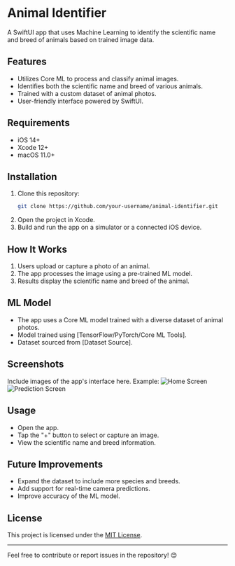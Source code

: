 # Animal Identifier

A SwiftUI app that uses Machine Learning to identify the scientific name and breed of animals based on trained image data.

## Features
- Utilizes Core ML to process and classify animal images.
- Identifies both the scientific name and breed of various animals.
- Trained with a custom dataset of animal photos.
- User-friendly interface powered by SwiftUI.

## Requirements
- iOS 14+  
- Xcode 12+  
- macOS 11.0+  

## Installation
1. Clone this repository:
   ```bash
   git clone https://github.com/your-username/animal-identifier.git
   ```
2. Open the project in Xcode.
3. Build and run the app on a simulator or a connected iOS device.

## How It Works
1. Users upload or capture a photo of an animal.
2. The app processes the image using a pre-trained ML model.
3. Results display the scientific name and breed of the animal.

## ML Model
- The app uses a Core ML model trained with a diverse dataset of animal photos.
- Model trained using [TensorFlow/PyTorch/Core ML Tools].
- Dataset sourced from [Dataset Source].

## Screenshots
Include images of the app's interface here. Example:
![Home Screen](screenshots/home.png)  
![Prediction Screen](screenshots/prediction.png)

## Usage
- Open the app.
- Tap the "+" button to select or capture an image.
- View the scientific name and breed information.

## Future Improvements
- Expand the dataset to include more species and breeds.
- Add support for real-time camera predictions.
- Improve accuracy of the ML model.

## License
This project is licensed under the [MIT License](LICENSE).

---

Feel free to contribute or report issues in the repository! 😊
